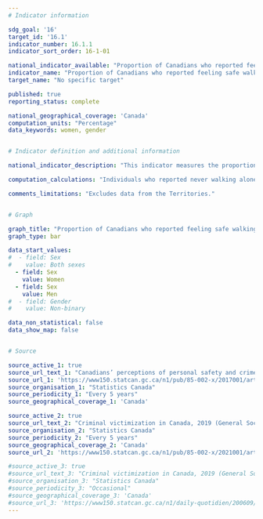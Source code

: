 ```yaml
---
# Indicator information

sdg_goal: '16'
target_id: '16.1'
indicator_number: 16.1.1
indicator_sort_order: 16-1-01

national_indicator_available: "Proportion of Canadians who reported feeling safe walking alone in their neighborhood after dark"
indicator_name: "Proportion of Canadians who reported feeling safe walking alone in their neighborhood after dark"
target_name: "No specific target"

published: true
reporting_status: complete

national_geographical_coverage: 'Canada'
computation_units: "Percentage"
data_keywords: women, gender


# Indicator definition and additional information

national_indicator_description: "This indicator measures the proportion of people in Canada who reported feeling safe walking alone in their neighborhood after dark."

computation_calculations: "Individuals who reported never walking alone after dark were excluded from the calculation of the proportions."

comments_limitations: "Excludes data from the Territories."


# Graph

graph_title: "Proportion of Canadians who reported feeling safe walking alone in their neighborhood after dark"
graph_type: bar

data_start_values:
#  - field: Sex
#    value: Both sexes
  - field: Sex
    value: Women
  - field: Sex
    value: Men
#  - field: Gender
#    value: Non-binary

data_non_statistical: false
data_show_map: false


# Source

source_active_1: true
source_url_text_1: "Canadians’ perceptions of personal safety and crime, 2014 (General Social Survey - Custom tabulation)"
source_url_1: 'https://www150.statcan.gc.ca/n1/pub/85-002-x/2017001/article/54889/tbl/tbl02-eng.htm'
source_organisation_1: "Statistics Canada"
source_periodicity_1: "Every 5 years"
source_geographical_coverage_1: 'Canada'

source_active_2: true
source_url_text_2: "Criminal victimization in Canada, 2019 (General Social Survey - Custom tabulation)"
source_organisation_2: "Statistics Canada"
source_periodicity_2: "Every 5 years"
source_geographical_coverage_2: 'Canada'
source_url_2: 'https://www150.statcan.gc.ca/n1/pub/85-002-x/2021001/article/00014-eng.htm#:~:text=Nearly%20one%20in%20five%20(17%25)%20women%20felt%20unsafe%20when%20walking%20alone%20in%20their%20neighbourhood%20after%20dark%2C%20more%20than%20double%20the%20proportion%20of%20men%20(8%25)'

#source_active_3: true
#source_url_text_3: "Criminal victimization in Canada, 2019 (General Social Survey - Custom tabulation)"
#source_organisation_3: "Statistics Canada"
#source_periodicity_3: "Occasional"
#source_geographical_coverage_3: 'Canada'
#source_url_3: 'https://www150.statcan.gc.ca/n1/daily-quotidien/200609/t001a-eng.htm'
---
```


